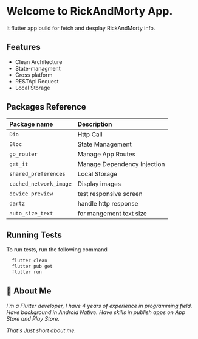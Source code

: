 # Welcome to RickAndMorty App.

It flutter app build for fetch and desplay RickAndMorty info.

## Features

- Clean Architecture
- State-managment
- Cross platform
- RESTApi Request
- Local Storage

## Packages Reference

| Package name | Description                |
| :-------- | :------------------------- |
| `Dio` | Http Call |
| `Bloc` | State Management |
| `go_router` | Manage App Routes |
| `get_it` | Manage Dependency Injection |
| `shared_preferences` | Local Storage |
| `cached_network_image` | Display images |
| `device_preview` | test responsive screen |
| `dartz` | handle http response |
| `auto_size_text` | for mangement text size |
  

## Running Tests

To run tests, run the following command

```bash
  flutter clean
  flutter pub get
  flutter run
```


## 🚀 About Me
_I'm a Flutter developer, I have 4 years of experience in programming field. 
Have background in Android Native.
Have skills in publish apps on App Store and Play Store._

_That's Just short about me._
